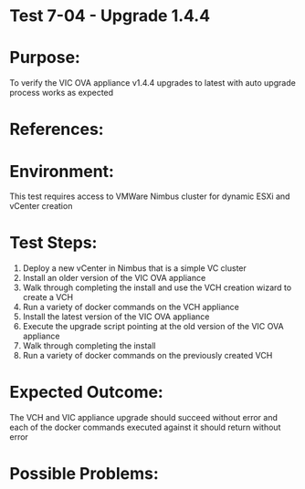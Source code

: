 Test 7-04 - Upgrade 1.4.4
=======

# Purpose:
To verify the VIC OVA appliance v1.4.4 upgrades to latest with auto upgrade process works as expected

# References:

# Environment:
This test requires access to VMWare Nimbus cluster for dynamic ESXi and vCenter creation

# Test Steps:
1. Deploy a new vCenter in Nimbus that is a simple VC cluster
2. Install an older version of the VIC OVA appliance
3. Walk through completing the install and use the VCH creation wizard to create a VCH
4. Run a variety of docker commands on the VCH appliance
5. Install the latest version of the VIC OVA appliance
6. Execute the upgrade script pointing at the old version of the VIC OVA appliance
7. Walk through completing the install
8. Run a variety of docker commands on the previously created VCH

# Expected Outcome:
The VCH and VIC appliance upgrade should succeed without error and each of the docker commands executed against it should return without error

# Possible Problems:
